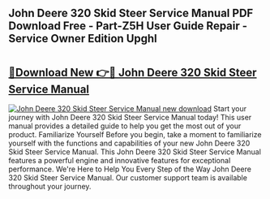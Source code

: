 ## John Deere 320 Skid Steer Service Manual PDF Download Free - Part-Z5H User Guide Repair - Service Owner Edition Upghl

# <h2><a href="http://bc86234.oget.top/?id=John+Deere+320+Skid+Steer+Service+Manual">🔗Download New 👉🔴 John Deere 320 Skid Steer Service Manual</a></h2>

[![John Deere 320 Skid Steer Service Manual new download](https://i.imgur.com/5g1atiW.png)](http://bc86234.oget.top/?id=John+Deere+320+Skid+Steer+Service+Manual)
Start your journey with John Deere 320 Skid Steer Service Manual today! This user manual provides a detailed guide to help you get the most out of your product. Familiarize Yourself Before you begin, take a moment to familiarize yourself with the functions and capabilities of your new John Deere 320 Skid Steer Service Manual. This John Deere 320 Skid Steer Service Manual features a powerful engine and innovative features for exceptional performance. We're Here to Help You Every Step of the Way John Deere 320 Skid Steer Service Manual. Our customer support team is available throughout your journey.
